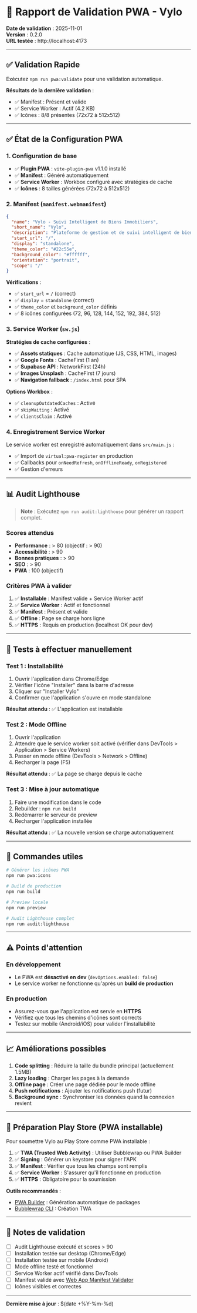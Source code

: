 # 📱 Rapport de Validation PWA - Vylo

**Date de validation** : 2025-11-01  
**Version** : 0.2.0  
**URL testée** : http://localhost:4173

---

## ✅ Validation Rapide

Exécutez `npm run pwa:validate` pour une validation automatique.

**Résultats de la dernière validation** :
- ✅ Manifest : Présent et valide
- ✅ Service Worker : Actif (4.2 KB)
- ✅ Icônes : 8/8 présentes (72x72 à 512x512)

---

## ✅ État de la Configuration PWA

### 1. Configuration de base

- ✅ **Plugin PWA** : `vite-plugin-pwa` v1.1.0 installé
- ✅ **Manifest** : Généré automatiquement
- ✅ **Service Worker** : Workbox configuré avec stratégies de cache
- ✅ **Icônes** : 8 tailles générées (72x72 à 512x512)

### 2. Manifest (`manifest.webmanifest`)

```json
{
  "name": "Vylo - Suivi Intelligent de Biens Immobiliers",
  "short_name": "Vylo",
  "description": "Plateforme de gestion et de suivi intelligent de biens immobiliers avec monitoring en temps réel",
  "start_url": "/",
  "display": "standalone",
  "theme_color": "#22c55e",
  "background_color": "#ffffff",
  "orientation": "portrait",
  "scope": "/"
}
```

**Vérifications** :
- ✅ `start_url` = `/` (correct)
- ✅ `display` = `standalone` (correct)
- ✅ `theme_color` et `background_color` définis
- ✅ 8 icônes configurées (72, 96, 128, 144, 152, 192, 384, 512)

### 3. Service Worker (`sw.js`)

**Stratégies de cache configurées** :
- ✅ **Assets statiques** : Cache automatique (JS, CSS, HTML, images)
- ✅ **Google Fonts** : CacheFirst (1 an)
- ✅ **Supabase API** : NetworkFirst (24h)
- ✅ **Images Unsplash** : CacheFirst (7 jours)
- ✅ **Navigation fallback** : `/index.html` pour SPA

**Options Workbox** :
- ✅ `cleanupOutdatedCaches` : Activé
- ✅ `skipWaiting` : Activé
- ✅ `clientsClaim` : Activé

### 4. Enregistrement Service Worker

Le service worker est enregistré automatiquement dans `src/main.js` :
- ✅ Import de `virtual:pwa-register` en production
- ✅ Callbacks pour `onNeedRefresh`, `onOfflineReady`, `onRegistered`
- ✅ Gestion d'erreurs

---

## 📊 Audit Lighthouse

> **Note** : Exécutez `npm run audit:lighthouse` pour générer un rapport complet.

### Scores attendus

- **Performance** : > 80 (objectif : > 90)
- **Accessibilité** : > 90
- **Bonnes pratiques** : > 90
- **SEO** : > 90
- **PWA** : 100 (objectif)

### Critères PWA à valider

1. ✅ **Installable** : Manifest valide + Service Worker actif
2. ✅ **Service Worker** : Actif et fonctionnel
3. ✅ **Manifest** : Présent et valide
4. ✅ **Offline** : Page se charge hors ligne
5. ✅ **HTTPS** : Requis en production (localhost OK pour dev)

---

## 🧪 Tests à effectuer manuellement

### Test 1 : Installabilité

1. Ouvrir l'application dans Chrome/Edge
2. Vérifier l'icône "Installer" dans la barre d'adresse
3. Cliquer sur "Installer Vylo"
4. Confirmer que l'application s'ouvre en mode standalone

**Résultat attendu** : ✅ L'application est installable

### Test 2 : Mode Offline

1. Ouvrir l'application
2. Attendre que le service worker soit activé (vérifier dans DevTools > Application > Service Workers)
3. Passer en mode offline (DevTools > Network > Offline)
4. Recharger la page (F5)

**Résultat attendu** : ✅ La page se charge depuis le cache

### Test 3 : Mise à jour automatique

1. Faire une modification dans le code
2. Rebuilder : `npm run build`
3. Redémarrer le serveur de preview
4. Recharger l'application installée

**Résultat attendu** : ✅ La nouvelle version se charge automatiquement

---

## 🔧 Commandes utiles

```bash
# Générer les icônes PWA
npm run pwa:icons

# Build de production
npm run build

# Preview locale
npm run preview

# Audit Lighthouse complet
npm run audit:lighthouse
```

---

## ⚠️ Points d'attention

### En développement

- Le PWA est **désactivé en dev** (`devOptions.enabled: false`)
- Le service worker ne fonctionne qu'après un **build de production**

### En production

- Assurez-vous que l'application est servie en **HTTPS**
- Vérifiez que tous les chemins d'icônes sont corrects
- Testez sur mobile (Android/iOS) pour valider l'installabilité

---

## 📈 Améliorations possibles

1. **Code splitting** : Réduire la taille du bundle principal (actuellement 1.5MB)
2. **Lazy loading** : Charger les pages à la demande
3. **Offline page** : Créer une page dédiée pour le mode offline
4. **Push notifications** : Ajouter les notifications push (futur)
5. **Background sync** : Synchroniser les données quand la connexion revient

---

## 🚀 Préparation Play Store (PWA installable)

Pour soumettre Vylo au Play Store comme PWA installable :

1. ✅ **TWA (Trusted Web Activity)** : Utiliser Bubblewrap ou PWA Builder
2. ✅ **Signing** : Générer un keystore pour signer l'APK
3. ✅ **Manifest** : Vérifier que tous les champs sont remplis
4. ✅ **Service Worker** : S'assurer qu'il fonctionne en production
5. ✅ **HTTPS** : Obligatoire pour la soumission

**Outils recommandés** :
- [PWA Builder](https://www.pwabuilder.com/) : Génération automatique de packages
- [Bubblewrap CLI](https://github.com/GoogleChromeLabs/bubblewrap) : Création TWA

---

## 📝 Notes de validation

- [ ] Audit Lighthouse exécuté et scores > 90
- [ ] Installation testée sur desktop (Chrome/Edge)
- [ ] Installation testée sur mobile (Android)
- [ ] Mode offline testé et fonctionnel
- [ ] Service Worker actif vérifié dans DevTools
- [ ] Manifest validé avec [Web App Manifest Validator](https://manifest-validator.appspot.com/)
- [ ] Icônes visibles et correctes

---

**Dernière mise à jour** : $(date +%Y-%m-%d)

